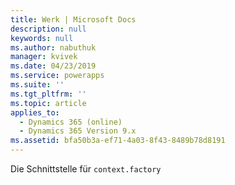 ```yaml
---
title: Werk | Microsoft Docs
description: null
keywords: null
ms.author: nabuthuk
manager: kvivek
ms.date: 04/23/2019
ms.service: powerapps
ms.suite: ''
ms.tgt_pltfrm: ''
ms.topic: article
applies_to:
  - Dynamics 365 (online)
  - Dynamics 365 Version 9.x
ms.assetid: bfa50b3a-ef71-4a03-8f43-8489b78d8191
---
```

Die Schnittstelle für `context.factory`
